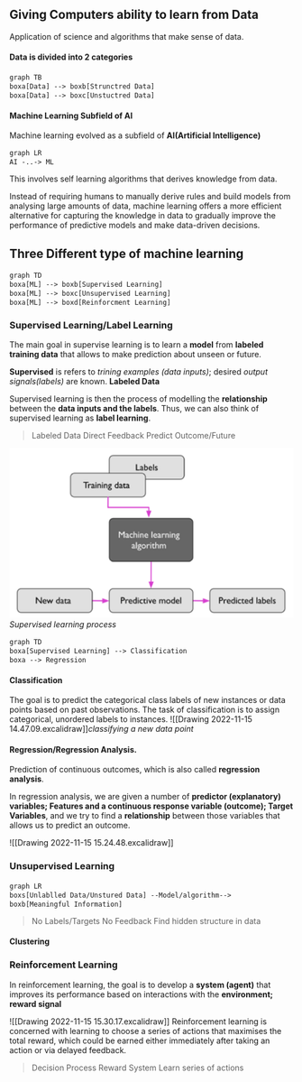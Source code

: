 ## Giving Computers ability to learn from Data
Application of science and algorithms that make sense of data.

#### Data is divided into 2 categories

```mermaid
graph TB
boxa[Data] --> boxb[Strunctred Data]
boxa[Data] --> boxc[Unstuctred Data]
```


#### Machine Learning Subfield of AI
Machine learning evolved as a subfield of **AI(Artificial Intelligence)**
```mermaid
graph LR
AI -..-> ML
```
This involves self learning algorithms that derives knowledge from data. 

Instead of requiring humans to manually derive rules and build models from analysing large amounts of data, machine learning offers a more efficient alternative for capturing the knowledge in data to gradually improve the performance of predictive models and make data-driven decisions.

## Three Different type of machine learning

```mermaid
graph TD
boxa[ML] --> boxb[Supervised Learning]
boxa[ML] --> boxc[Unsupervised Learning]
boxa[ML] --> boxd[Reinforcment Learning]
```

### Supervised Learning/Label Learning

The main goal in supervise learning is to learn a **model** from **labeled training data** that allows to make prediction about unseen or future.

**Supervised** is refers to *trining examples (data inputs)*; desired *output signals(labels)* are known. **Labeled Data**

Supervised learning is then the process of modelling the **relationship** between the **data inputs and the labels**. Thus, we can also think of supervised learning as **label learning**.

> Labeled Data
> Direct Feedback
> Predict Outcome/Future


![Supervised Learning process](img1.png "Supervsed learning Process")*Supervised learning process*

```mermaid
graph TD
boxa[Supervised Learning] --> Classification
boxa --> Regression 
```

#### Classification

The goal is to predict the categorical class labels of new instances or data points based on past observations.
The task of classification is to assign categorical, unordered labels to instances.
![[Drawing 2022-11-15 14.47.09.excalidraw]]*classifying a new data point*

#### Regression/Regression Analysis.

Prediction of continuous outcomes, which is also called **regression analysis**.

In regression analysis, we are given a number of **predictor (explanatory) variables; Features and a continuous response variable (outcome); Target Variables**, and we try to find a **relationship**
between those variables that allows us to predict an outcome.

![[Drawing 2022-11-15 15.24.48.excalidraw]]

### Unsupervised Learning

```mermaid
graph LR
boxs[Unlablled Data/Unstured Data] --Model/algorithm--> boxb[Meaningful Information]
```

> No Labels/Targets
> No Feedback
> Find hidden structure in data

#### Clustering



### Reinforcement Learning

In reinforcement learning, the goal is to develop a **system (agent)** that improves its performance based on interactions with the **environment; reward signal**

![[Drawing 2022-11-15 15.30.17.excalidraw]]
Reinforcement learning is concerned with learning to choose a series of actions that maximises the total reward, which could be earned either immediately after taking an action or via delayed feedback.

> Decision Process
> Reward System
> Learn series of actions

